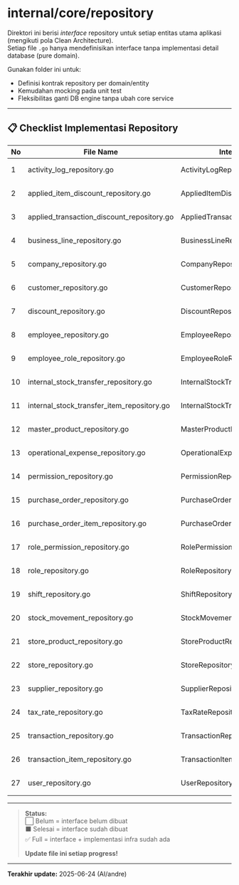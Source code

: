 # internal/core/repository

Direktori ini berisi _interface_ repository untuk setiap entitas utama aplikasi (mengikuti pola Clean Architecture).  
Setiap file `.go` hanya mendefinisikan interface tanpa implementasi detail database (pure domain).

Gunakan folder ini untuk:

- Definisi kontrak repository per domain/entity
- Kemudahan mocking pada unit test
- Fleksibilitas ganti DB engine tanpa ubah core service

---

## 📋 Checklist Implementasi Repository

| No  | File Name                                  | Interface Name                       | Status     | Catatan       |
| --- | ------------------------------------------ | ------------------------------------ | ---------- | ------------- |
| 1   | activity_log_repository.go                 | ActivityLogRepository                | ⬛ Selesai |               |
| 2   | applied_item_discount_repository.go        | AppliedItemDiscountRepository        | ⬛ Selesai | Pivot         |
| 3   | applied_transaction_discount_repository.go | AppliedTransactionDiscountRepository | ⬛ Selesai | Pivot         |
| 4   | business_line_repository.go                | BusinessLineRepository               | ⬛ Selesai | Org/Tenant    |
| 5   | company_repository.go                      | CompanyRepository                    | ⬛ Selesai | Org/Tenant    |
| 6   | customer_repository.go                     | CustomerRepository                   | ⬛ Selesai |               |
| 7   | discount_repository.go                     | DiscountRepository                   | ⬛ Selesai |               |
| 8   | employee_repository.go                     | EmployeeRepository                   | ⬛ Selesai |               |
| 9   | employee_role_repository.go                | EmployeeRoleRepository               | ⬛ Selesai | Pivot         |
| 10  | internal_stock_transfer_repository.go      | InternalStockTransferRepository      | ⬛ Selesai |               |
| 11  | internal_stock_transfer_item_repository.go | InternalStockTransferItemRepository  | ⬛ Selesai | Tambahan baru |
| 12  | master_product_repository.go               | MasterProductRepository              | ⬛ Selesai |               |
| 13  | operational_expense_repository.go          | OperationalExpenseRepository         | ⬛ Selesai |               |
| 14  | permission_repository.go                   | PermissionRepository                 | ⬛ Selesai |               |
| 15  | purchase_order_repository.go               | PurchaseOrderRepository              | ⬛ Selesai |               |
| 16  | purchase_order_item_repository.go          | PurchaseOrderItemRepository          | ⬛ Selesai | Tambahan baru |
| 17  | role_permission_repository.go              | RolePermissionRepository             | ⬛ Selesai | Pivot         |
| 18  | role_repository.go                         | RoleRepository                       | ⬛ Selesai |               |
| 19  | shift_repository.go                        | ShiftRepository                      | ⬛ Selesai |               |
| 20  | stock_movement_repository.go               | StockMovementRepository              | ⬛ Selesai |               |
| 21  | store_product_repository.go                | StoreProductRepository               | ⬛ Selesai |               |
| 22  | store_repository.go                        | StoreRepository                      | ⬛ Selesai | Org/Tenant    |
| 23  | supplier_repository.go                     | SupplierRepository                   | ⬛ Selesai |               |
| 24  | tax_rate_repository.go                     | TaxRateRepository                    | ⬛ Selesai |               |
| 25  | transaction_repository.go                  | TransactionRepository                | ⬛ Selesai |               |
| 26  | transaction_item_repository.go             | TransactionItemRepository            | ⬛ Selesai | Tambahan baru |
| 27  | user_repository.go                         | UserRepository                       | ⬛ Selesai |               |

---

> **Status:**  
> ⬜ Belum = interface belum dibuat  
> ⬛ Selesai = interface sudah dibuat  
> ✅ Full = interface + implementasi infra sudah ada
>
> **Update file ini setiap progress!**

---

**Terakhir update:** 2025-06-24 (AI/andre)
